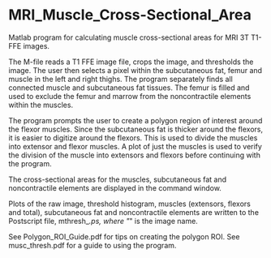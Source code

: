 # MRI_Muscle_Cross-Sectional_Area
Matlab program for calculating muscle cross-sectional areas for MRI 3T T1-FFE images.

The M-file reads a T1 FFE image file, crops the image, and thresholds the image.  The user then selects a pixel within the subcutaneous fat, femur and muscle in the left and right thighs.  The program separately finds all connected muscle and subcutaneous fat tissues.  The femur is filled and used to exclude the femur and marrow from the noncontractile elements within the muscles.

The program prompts the user to create a polygon region of interest around the flexor muscles.  Since the subcutaneous fat is thicker around the flexors, it is easier to digitize around the flexors.  This is used to divide the muscles into extensor and flexor muscles.  A plot of just the muscles is used to verify the division of the muscle into extensors and flexors before continuing with the program.

The cross-sectional areas for the muscles, subcutaneous fat and noncontractile elements are displayed in the command window.

Plots of the raw image, threshold histogram, muscles (extensors, flexors and total), subcutaneous fat and noncontractile elements are written to the Postscript file, mthresh_*.ps, where "*" is the image name.

See Polygon_ROI_Guide.pdf for tips on creating the polygon ROI.  See musc_thresh.pdf for a guide to using the program.
